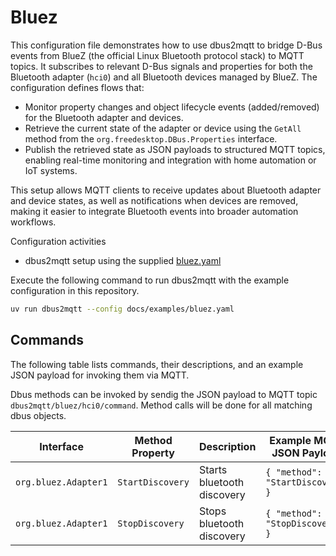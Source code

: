# Bluez

This configuration file demonstrates how to use dbus2mqtt to bridge D-Bus events from BlueZ (the official Linux Bluetooth protocol stack) to MQTT topics. It subscribes to relevant D-Bus signals and properties for both the Bluetooth adapter (`hci0`) and all Bluetooth devices managed by BlueZ. The configuration defines flows that:

* Monitor property changes and object lifecycle events (added/removed) for the Bluetooth adapter and devices.
* Retrieve the current state of the adapter or device using the `GetAll` method from the `org.freedesktop.DBus.Properties` interface.
* Publish the retrieved state as JSON payloads to structured MQTT topics, enabling real-time monitoring and integration with home automation or IoT systems.

This setup allows MQTT clients to receive updates about Bluetooth adapter and device states, as well as notifications when devices are removed, making it easier to integrate Bluetooth events into broader automation workflows.

Configuration activities

* dbus2mqtt setup using the supplied [bluez.yaml](https://github.com/jwnmulder/dbus2mqtt/blob/main/docs/examples/bluez.yaml)

Execute the following command to run dbus2mqtt with the example configuration in this repository.

```bash
uv run dbus2mqtt --config docs/examples/bluez.yaml
```

## Commands

The following table lists commands, their descriptions, and an example JSON payload for invoking them via MQTT.

Dbus methods can be invoked by sendig the JSON payload to MQTT topic `dbus2mqtt/bluez/hci0/command`. Method calls will be done for all matching dbus objects.

| Interface            | Method<br />Property  | Description                          | Example MQTT JSON Payload                          |
|----------------------|-----------------------|--------------------------------------|-------------------------------------------------|
| `org.bluez.Adapter1` | `StartDiscovery`      | Starts bluetooth discovery           | `{ "method": "StartDiscovery" }`                |
| `org.bluez.Adapter1` | `StopDiscovery`       | Stops bluetooth discovery            | `{ "method": "StopDiscovery" }`                         |
